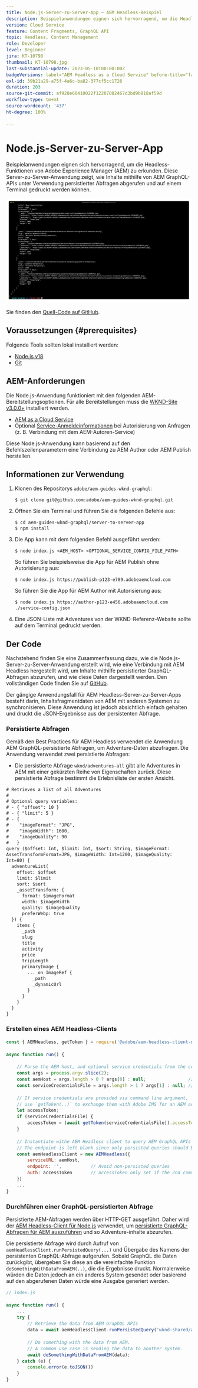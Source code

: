 ```yaml
---
title: Node.js-Server-zu-Server-App – AEM Headless-Beispiel
description: Beispielanwendungen eignen sich hervorragend, um die Headless-Funktionen von Adobe Experience Manager (AEM) zu erkunden. Diese Server-seitige Node.js-Anwendung zeigt, wie Inhalte mithilfe von AEM GraphQL-APIs unter Verwendung persistierter Abfragen abgerufen werden können.
version: Cloud Service
feature: Content Fragments, GraphQL API
topic: Headless, Content Management
role: Developer
level: Beginner
jira: KT-10798
thumbnail: KT-10798.jpg
last-substantial-update: 2023-05-10T00:00:00Z
badgeVersions: label="AEM Headless as a Cloud Service" before-title="false"
exl-id: 39b21a29-a75f-4a6c-ba82-377cf5cc1726
duration: 203
source-git-commit: af928e60410022f12207082467d3bd9b818af59d
workflow-type: tm+mt
source-wordcount: '437'
ht-degree: 100%

---
```


# Node.js-Server-zu-Server-App

Beispielanwendungen eignen sich hervorragend, um die Headless-Funktionen von Adobe Experience Manager (AEM) zu erkunden. Diese Server-zu-Server-Anwendung zeigt, wie Inhalte mithilfe von AEM GraphQL-APIs unter Verwendung persistierter Abfragen abgerufen und auf einem Terminal gedruckt werden können.

![Node.js-Server-zu-Server-App mit AEM Headless](./assets/server-to-server-app/server-to-server-app.png)

Sie finden den [Quell-Code auf GitHub](https://github.com/adobe/aem-guides-wknd-graphql/tree/main/server-to-server).

## Voraussetzungen {#prerequisites}

Folgende Tools sollten lokal installiert werden:

+ [Node.js v18](https://nodejs.org/de)
+ [Git](https://git-scm.com/)

## AEM-Anforderungen

Die Node.js-Anwendung funktioniert mit den folgenden AEM-Bereitstellungsoptionen. Für alle Bereitstellungen muss die [WKND-Site v3.0.0+](https://github.com/adobe/aem-guides-wknd/releases/latest) installiert werden.

+ [AEM as a Cloud Service](https://experienceleague.adobe.com/docs/experience-manager-cloud-service/content/implementing/deploying/overview.html?lang=de)
+ Optional [Service-Anmeldeinformationen](https://experienceleague.adobe.com/docs/experience-manager-cloud-service/content/implementing/developing/generating-access-tokens-for-server-side-apis.html?lang=de) bei Autorisierung von Anfragen (z. B. Verbindung mit dem AEM-Autoren-Service)

Diese Node.js-Anwendung kann basierend auf den Befehlszeilenparametern eine Verbindung zu AEM Author oder AEM Publish herstellen.

## Informationen zur Verwendung

1. Klonen des Repositorys `adobe/aem-guides-wknd-graphql`:

   ```shell
   $ git clone git@github.com:adobe/aem-guides-wknd-graphql.git
   ```

1. Öffnen Sie ein Terminal und führen Sie die folgenden Befehle aus:

   ```shell
   $ cd aem-guides-wknd-graphql/server-to-server-app
   $ npm install
   ```

1. Die App kann mit dem folgenden Befehl ausgeführt werden:

   ```
   $ node index.js <AEM_HOST> <OPTIONAL_SERVICE_CONFIG_FILE_PATH>
   ```

   So führen Sie beispielsweise die App für AEM Publish ohne Autorisierung aus:

   ```shell
   $ node index.js https://publish-p123-e789.adobeaemcloud.com
   ```

   So führen Sie die App für AEM Author mit Autorisierung aus:

   ```shell
   $ node index.js https://author-p123-e456.adobeaemcloud.com ./service-config.json
   ```

1. Eine JSON-Liste mit Adventures von der WKND-Referenz-Website sollte auf dem Terminal gedruckt werden.

## Der Code

Nachstehend finden Sie eine Zusammenfassung dazu, wie die Node.js-Server-zu-Server-Anwendung erstellt wird, wie eine Verbindung mit AEM Headless hergestellt wird, um Inhalte mithilfe persistierter GraphQL-Abfragen abzurufen, und wie diese Daten dargestellt werden. Den vollständigen Code finden Sie auf [GitHub](https://github.com/adobe/aem-guides-wknd-graphql/tree/main/server-to-server).

Der gängige Anwendungsfall für AEM Headless-Server-zu-Server-Apps besteht darin, Inhaltsfragmentdaten von AEM mit anderen Systemen zu synchronisieren. Diese Anwendung ist jedoch absichtlich einfach gehalten und druckt die JSON-Ergebnisse aus der persistenten Abfrage.

### Persistierte Abfragen

Gemäß den Best Practices für AEM Headless verwendet die Anwendung AEM GraphQL-persistierte Abfragen, um Adventure-Daten abzufragen. Die Anwendung verwendet zwei persistierte Abfragen:

+ Die persistierte Abfrage `wknd/adventures-all` gibt alle Adventures in AEM mit einer gekürzten Reihe von Eigenschaften zurück. Diese persistierte Abfrage bestimmt die Erlebnisliste der ersten Ansicht.

```
# Retrieves a list of all Adventures
#
# Optional query variables:
# - { "offset": 10 }
# - { "limit": 5 }
# - { 
#    "imageFormat": "JPG",
#    "imageWidth": 1600,
#    "imageQuality": 90 
#   }
query ($offset: Int, $limit: Int, $sort: String, $imageFormat: AssetTransformFormat=JPG, $imageWidth: Int=1200, $imageQuality: Int=80) {
  adventureList(
    offset: $offset
    limit: $limit
    sort: $sort
    _assetTransform: {
      format: $imageFormat
      width: $imageWidth
      quality: $imageQuality
      preferWebp: true
  }) {
    items {
      _path
      slug
      title
      activity
      price
      tripLength
      primaryImage {
        ... on ImageRef {
          _path
          _dynamicUrl
        }
      }
    }
  }
}
```

### Erstellen eines AEM Headless-Clients

```javascript
const { AEMHeadless, getToken } = require('@adobe/aem-headless-client-nodejs');

async function run() { 

    // Parse the AEM host, and optional service credentials from the command line arguments
    const args = process.argv.slice(2);
    const aemHost = args.length > 0 ? args[0] : null;                // Example: https://author-p123-e456.adobeaemcloud.com
    const serviceCredentialsFile = args.length > 1 ? args[1] : null; // Example: ./service-config.json

    // If service credentials are provided via command line argument,
    // use `getToken(..)` to exchange them with Adobe IMS for an AEM access token 
    let accessToken;
    if (serviceCredentialsFile) {
        accessToken = (await getToken(serviceCredentialsFile)).accessToken;
    }

    // Instantiate withe AEM Headless client to query AEM GraphQL APIs
    // The endpoint is left blank since only persisted queries should be used to query AEM's GraphQL APIs
    const aemHeadlessClient = new AEMHeadless({
        serviceURL: aemHost,
        endpoint: '',           // Avoid non-persisted queries
        auth: accessToken       // accessToken only set if the 2nd command line parameter is set
    })
    ...
}
```


### Durchführen einer GraphQL-persistierten Abfrage

Persistierte AEM-Abfragen werden über HTTP-GET ausgeführt. Daher wird der [AEM Headless-Client für Node.js](https://github.com/adobe/aem-headless-client-nodejs) verwendet, um [persistierte GraphQL-Abfragen für AEM auszuführen](https://github.com/adobe/aem-headless-client-nodejs#within-asyncawait) und so Adventure-inhalte abzurufen.

Die persistierte Abfrage wird durch Aufruf von `aemHeadlessClient.runPersistedQuery(...)` und Übergabe des Namens der persistenten GraphQL-Abfrage aufgerufen. Sobald GraphQL die Daten zurückgibt, übergeben Sie diese an die vereinfachte Funktion `doSomethingWithDataFromAEM(..)`, die die Ergebnisse druckt. Normalerweise würden die Daten jedoch an ein anderes System gesendet oder basierend auf den abgerufenen Daten würde eine Ausgabe generiert werden.

```js
// index.js

async function run() { 
    ...
    try {
        // Retrieve the data from AEM GraphQL APIs
        data = await aemHeadlessClient.runPersistedQuery('wknd-shared/adventures-all')
        
        // Do something with the data from AEM. 
        // A common use case is sending the data to another system.
        await doSomethingWithDataFromAEM(data);
    } catch (e) {
        console.error(e.toJSON())
    }
}
```
